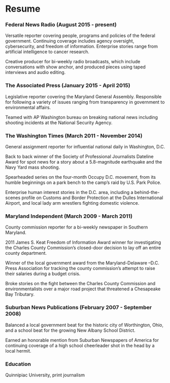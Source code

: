 # Resume

### Federal News Radio (August 2015 - present)                                                                        

Versatile reporter covering people, programs and policies of the federal government. Continuing coverage includes agency oversight, cybersecurity, and freedom of information. Enterprise stories range from artificial intelligence to cancer research.

Creative producer for bi-weekly radio broadcasts, which include conversations with show anchor, and produced pieces using taped interviews and audio editing.


### The Associated Press (January 2015 - April 2015)     

Legislative reporter covering the Maryland General Assembly. Responsible for following a variety of issues ranging from transparency in government to environmental affairs.

Teamed with AP Washington bureau on breaking national news including shooting incidents at the National Security Agency.


### The Washington Times (March 2011 - November 2014)

General assignment reporter for influential national daily in Washington, D.C.

Back to back winner of the Society of Professional Journalists Dateline Award for spot news for a story about a 5.8-magnitude earthquake and the Navy Yard mass shooting.

Spearheaded series on the four-month Occupy D.C. movement, from its humble beginnings on a park bench to the camp’s raid by U.S. Park Police.

Enterprise human interest stories in the D.C. area, including a behind-the-scenes profile on Customs and Border Protection at the Dulles International Airport, and local lady arm wrestlers fighting domestic violence.


### Maryland Independent (March 2009 - March 2011)

County commission reporter for a bi-weekly newspaper in Southern Maryland.

2011 James S. Keat Freedom of Information Award winner for investigating the Charles County Commission’s closed-door decision to lay off an entire county department. 

Winner of the local government award from the Maryland-Delaware –D.C. Press Association for tracking the county commission’s attempt to raise their salaries during a budget crisis.

Broke stories on the fight between the Charles County Commission and environmentalists over a major road project that threatened a Chesapeake Bay Tributary. 


### Suburban News Publications (February 2007 - September 2008)

Balanced a local government beat for the historic city of Worthington, Ohio, and a school beat for the growing New Albany School District.

Earned an honorable mention from Suburban Newspapers of America for continuing coverage of a high school cheerleader shot in the head by a local hermit. 

### Education

Quinnipiac University, print journalism
